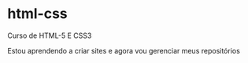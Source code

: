 # html-css
 Curso de HTML-5 E CSS3

Estou aprendendo a criar sites e agora vou gerenciar meus repositórios
